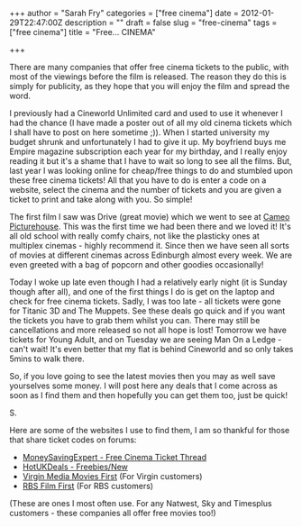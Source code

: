 +++
author = "Sarah Fry"
categories = ["free cinema"]
date = 2012-01-29T22:47:00Z
description = ""
draft = false
slug = "free-cinema"
tags = ["free cinema"]
title = "Free... CINEMA"

+++


There are many companies that offer free cinema tickets to the public, with most of the viewings before the film is released. The reason they do this is simply for publicity, as they hope that you will enjoy the film and spread the word.

I previously had a Cineworld Unlimited card and used to use it whenever I had the chance (I have made a poster out of all my old cinema tickets which I shall have to post on here sometime ;)). When I started university my budget shrunk and unfortunately I had to give it up. My boyfriend buys me Empire magazine subscription each year for my birthday, and I really enjoy reading it but it's a shame that I have to wait so long to see all the films. But, last year I was looking online for cheap/free things to do and stumbled upon these free cinema tickets! All that you have to do is enter a code on a website, select the cinema and the number of tickets and you are given a ticket to print and take along with you. So simple!

The first film I saw was Drive (great movie) which we went to see at <a title="Cameo Picturehouse" href="http://www.picturehouses.co.uk/cinema/Cameo_Picturehouse/" target="_blank">Cameo Picturehouse</a>. This was the first time we had been there and we loved it! It's all old school with really comfy chairs, not like the plasticky ones at multiplex cinemas - highly recommend it. Since then we have seen all sorts of movies at different cinemas across Edinburgh almost every week. We are even greeted with a bag of popcorn and other goodies occasionally!

Today I woke up late even though I had a relatively early night (it is Sunday though after all), and one of the first things I do is get on the laptop and check for free cinema tickets. Sadly, I was too late - all tickets were gone for Titanic 3D and The Muppets. See these deals go quick and if you want the tickets you have to grab them whilst you can. There may still be cancellations and more released so not all hope is lost! Tomorrow we have tickets for Young Adult, and on Tuesday we are seeing Man On a Ledge - can't wait! It's even better that my flat is behind Cineworld and so only takes 5mins to walk there.

So, if you love going to see the latest movies then you may as well save yourselves some money. I will post here any deals that I come across as soon as I find them and then hopefully you can get them too, just be quick!

S.

Here are some of the websites I use to find them, I am so thankful for those that share ticket codes on forums:
<ul>
	<li><a title="MoneySavingExpert - Free Cinema Ticket Thread" href="http://forums.moneysavingexpert.com/showthread.php?t=606589" target="_blank">MoneySavingExpert - Free Cinema Ticket Thread</a></li>
	<li><a title="HotUKDeals - Freebies/New" href="http://www.hotukdeals.com/all/freebies/new" target="_blank">HotUKDeals - Freebies/New</a></li>
	<li><a title="Virgin Media Movies First" href="http://customer.virginmedia.com/moviesfirst/" target="_blank">Virgin Media Movies First</a> (For Virgin customers)</li>
	<li><a title="RBS Film First" href="http://filmfirst.rbs.co.uk/?extcam=furl-filmfirst" target="_blank">RBS Film First</a> (For RBS customers)</li>
</ul>
(These are ones I most often use. For any Natwest, Sky and Timesplus customers - these companies all offer free movies too!)

